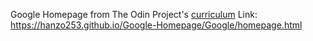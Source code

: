 Google Homepage from The Odin Project's [curriculum](http://www.theodinproject.com/courses/web-development-101/lessons/html-css)
Link: https://hanzo253.github.io/Google-Homepage/Google/homepage.html
